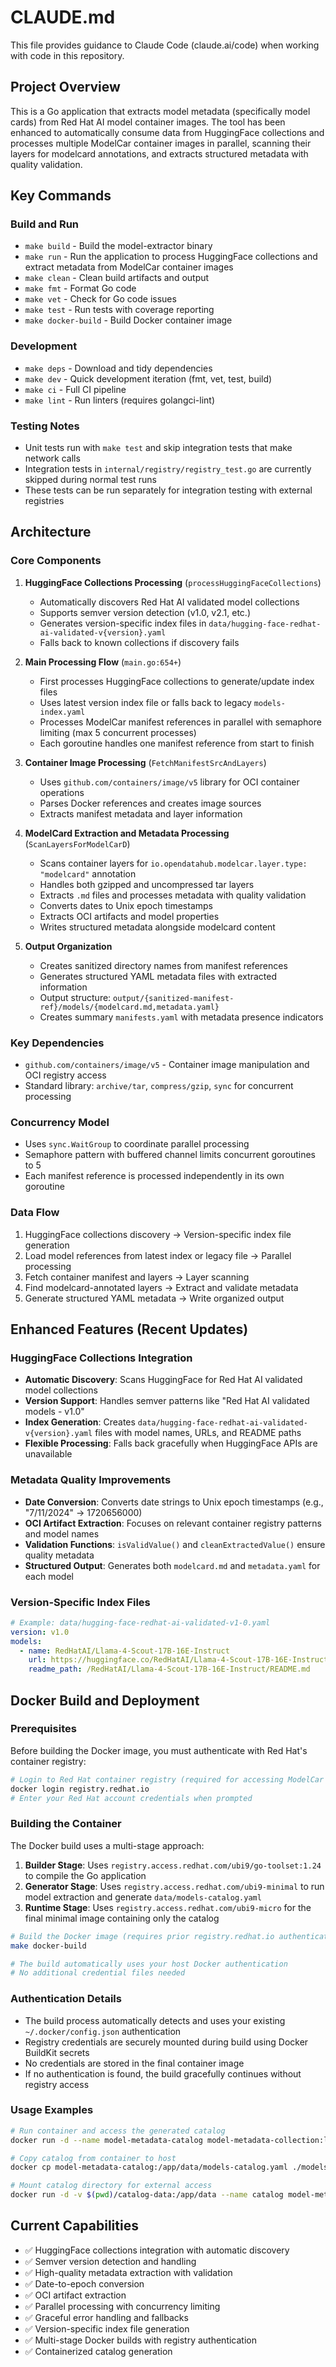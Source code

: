 # CLAUDE.md

This file provides guidance to Claude Code (claude.ai/code) when working with code in this repository.

## Project Overview

This is a Go application that extracts model metadata (specifically model cards) from Red Hat AI model container images. The tool has been enhanced to automatically consume data from HuggingFace collections and processes multiple ModelCar container images in parallel, scanning their layers for modelcard annotations, and extracts structured metadata with quality validation.

## Key Commands

### Build and Run
- `make build` - Build the model-extractor binary
- `make run` - Run the application to process HuggingFace collections and extract metadata from ModelCar container images
- `make clean` - Clean build artifacts and output
- `make fmt` - Format Go code
- `make vet` - Check for Go code issues
- `make test` - Run tests with coverage reporting
- `make docker-build` - Build Docker container image

### Development
- `make deps` - Download and tidy dependencies
- `make dev` - Quick development iteration (fmt, vet, test, build)
- `make ci` - Full CI pipeline
- `make lint` - Run linters (requires golangci-lint)

### Testing Notes
- Unit tests run with `make test` and skip integration tests that make network calls
- Integration tests in `internal/registry/registry_test.go` are currently skipped during normal test runs
- These tests can be run separately for integration testing with external registries

## Architecture

### Core Components

1. **HuggingFace Collections Processing** (`processHuggingFaceCollections`)
   - Automatically discovers Red Hat AI validated model collections
   - Supports semver version detection (v1.0, v2.1, etc.)
   - Generates version-specific index files in `data/hugging-face-redhat-ai-validated-v{version}.yaml`
   - Falls back to known collections if discovery fails

2. **Main Processing Flow** (`main.go:654+`)
   - First processes HuggingFace collections to generate/update index files
   - Uses latest version index file or falls back to legacy `models-index.yaml`
   - Processes ModelCar manifest references in parallel with semaphore limiting (max 5 concurrent processes)
   - Each goroutine handles one manifest reference from start to finish

3. **Container Image Processing** (`FetchManifestSrcAndLayers`)
   - Uses `github.com/containers/image/v5` library for OCI container operations
   - Parses Docker references and creates image sources
   - Extracts manifest metadata and layer information

4. **ModelCard Extraction and Metadata Processing** (`ScanLayersForModelCarD`)
   - Scans container layers for `io.opendatahub.modelcar.layer.type: "modelcard"` annotation
   - Handles both gzipped and uncompressed tar layers
   - Extracts `.md` files and processes metadata with quality validation
   - Converts dates to Unix epoch timestamps
   - Extracts OCI artifacts and model properties
   - Writes structured metadata alongside modelcard content

5. **Output Organization**
   - Creates sanitized directory names from manifest references
   - Generates structured YAML metadata files with extracted information
   - Output structure: `output/{sanitized-manifest-ref}/models/{modelcard.md,metadata.yaml}`
   - Creates summary `manifests.yaml` with metadata presence indicators

### Key Dependencies
- `github.com/containers/image/v5` - Container image manipulation and OCI registry access
- Standard library: `archive/tar`, `compress/gzip`, `sync` for concurrent processing

### Concurrency Model
- Uses `sync.WaitGroup` to coordinate parallel processing
- Semaphore pattern with buffered channel limits concurrent goroutines to 5
- Each manifest reference is processed independently in its own goroutine

### Data Flow
1. HuggingFace collections discovery → Version-specific index file generation
2. Load model references from latest index or legacy file → Parallel processing
3. Fetch container manifest and layers → Layer scanning
4. Find modelcard-annotated layers → Extract and validate metadata
5. Generate structured YAML metadata → Write organized output

## Enhanced Features (Recent Updates)

### HuggingFace Collections Integration
- **Automatic Discovery**: Scans HuggingFace for Red Hat AI validated model collections
- **Version Support**: Handles semver patterns like "Red Hat AI validated models - v1.0"
- **Index Generation**: Creates `data/hugging-face-redhat-ai-validated-v{version}.yaml` files with model names, URLs, and README paths
- **Flexible Processing**: Falls back gracefully when HuggingFace APIs are unavailable

### Metadata Quality Improvements
- **Date Conversion**: Converts date strings to Unix epoch timestamps (e.g., "7/11/2024" → 1720656000)
- **OCI Artifact Extraction**: Focuses on relevant container registry patterns and model names
- **Validation Functions**: `isValidValue()` and `cleanExtractedValue()` ensure quality metadata
- **Structured Output**: Generates both `modelcard.md` and `metadata.yaml` for each model

### Version-Specific Index Files
```yaml
# Example: data/hugging-face-redhat-ai-validated-v1-0.yaml
version: v1.0
models:
  - name: RedHatAI/Llama-4-Scout-17B-16E-Instruct
    url: https://huggingface.co/RedHatAI/Llama-4-Scout-17B-16E-Instruct
    readme_path: /RedHatAI/Llama-4-Scout-17B-16E-Instruct/README.md
```

## Docker Build and Deployment

### Prerequisites
Before building the Docker image, you must authenticate with Red Hat's container registry:

```bash
# Login to Red Hat container registry (required for accessing ModelCar images)
docker login registry.redhat.io
# Enter your Red Hat account credentials when prompted
```

### Building the Container
The Docker build uses a multi-stage approach:

1. **Builder Stage**: Uses `registry.access.redhat.com/ubi9/go-toolset:1.24` to compile the Go application
2. **Generator Stage**: Uses `registry.access.redhat.com/ubi9-minimal` to run model extraction and generate `data/models-catalog.yaml`
3. **Runtime Stage**: Uses `registry.access.redhat.com/ubi9-micro` for the final minimal image containing only the catalog

```bash
# Build the Docker image (requires prior registry.redhat.io authentication)
make docker-build

# The build automatically uses your host Docker authentication
# No additional credential files needed
```

### Authentication Details
- The build process automatically detects and uses your existing `~/.docker/config.json` authentication
- Registry credentials are securely mounted during build using Docker BuildKit secrets
- No credentials are stored in the final container image
- If no authentication is found, the build gracefully continues without registry access

### Usage Examples
```bash
# Run container and access the generated catalog
docker run -d --name model-metadata-catalog model-metadata-collection:latest

# Copy catalog from container to host
docker cp model-metadata-catalog:/app/data/models-catalog.yaml ./models-catalog.yaml

# Mount catalog directory for external access
docker run -d -v $(pwd)/catalog-data:/app/data --name catalog model-metadata-collection:latest
```

## Current Capabilities
- ✅ HuggingFace collections integration with automatic discovery
- ✅ Semver version detection and handling
- ✅ High-quality metadata extraction with validation
- ✅ Date-to-epoch conversion
- ✅ OCI artifact extraction
- ✅ Parallel processing with concurrency limiting
- ✅ Graceful error handling and fallbacks
- ✅ Version-specific index file generation
- ✅ Multi-stage Docker builds with registry authentication
- ✅ Containerized catalog generation
